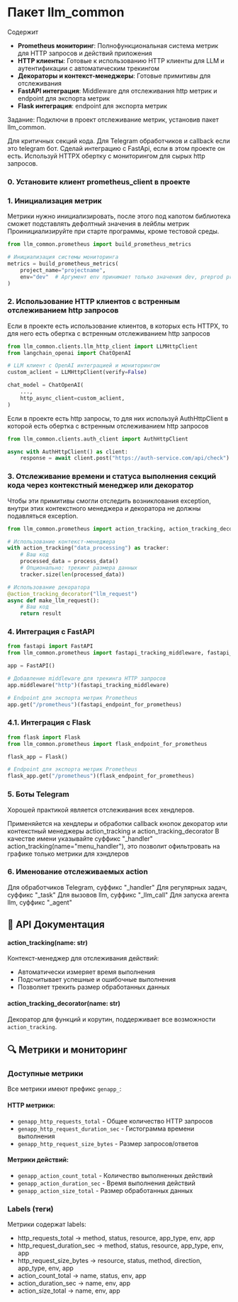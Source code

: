 # Пакет llm_common

Содержит
- **Prometheus мониторинг**: Полнофункциональная система метрик для HTTP запросов и действий приложения
- **HTTP клиенты**: Готовые к использованию HTTP клиенты для LLM и аутентификации с автоматическим трекингом
- **Декораторы и контекст-менеджеры**: Готовые примитивы для отслеживания
- **FastAPI интеграция**: Middleware для отслеживания http метрик и endpoint для экспорта метрик
- **Flask интеграция**: endpoint для экспорта метрик

Задание: Подключи в проект отслеживание метрик, установив пакет llm_common.

Для критичных секций кода.
Для Telegram обработчиков и callback если это telegram бот.
Сделай интеграцию с FastApi, если в этом проекте он есть.
Используй HTTPX обертку с мониторингом для сырых http запросов.

### 0. Установите клиент prometheus_client в проекте

### 1. Инициализация метрик

Метрики нужно инициализировать, после этого под капотом библиотека сможет подставлять дефолтный значения в лейблы метрик
Проинициализируйте при старте программы, кроме тестовой среды.

```python
from llm_common.prometheus import build_prometheus_metrics

# Инициализация системы мониторинга
metrics = build_prometheus_metrics(
    project_name="projectname",
    env="dev"  # Аргумент env принимает только значения dev, preprod prod !!!
)
```

### 2. Использование HTTP клиентов с встренным отслеживанием http запросов

Если в проекте есть использование клиентов, в которых есть HTTPX, то для него есть обертка с встренным отслеживанием http запросов

```python
from llm_common.clients.llm_http_client import LLMHttpClient
from langchain_openai import ChatOpenAI

# LLM клиент с OpenAI интеграцией и мониторингом
custom_aclient = LLMHttpClient(verify=False)

chat_model = ChatOpenAI(
    ...,
    http_async_client=custom_aclient,
)
```

Если в проекте есть http запросы, то для них используй AuthHttpClient в которой есть обертка с встренным отслеживанием http запросов

```python
from llm_common.clients.auth_client import AuthHttpClient

async with AuthHttpClient() as client:
    response = await client.post("https://auth-service.com/api/check")
```

### 3. Отслеживание времени и статуса выполнения секций кода через контекстный менеджер или декоратор

Чтобы эти примитивы смогли отследить возниклования exception, внутри этих контекстного менеджера и декоратора не должны
подавляться exception.

```python
from llm_common.prometheus import action_tracking, action_tracking_decorator

# Использование контекст-менеджера
with action_tracking("data_processing") as tracker:
    # Ваш код
    processed_data = process_data()
    # Опционально: трекинг размера данных
    tracker.size(len(processed_data))

# Использование декоратора
@action_tracking_decorator("llm_request")
async def make_llm_request():
    # Ваш код
    return result
```

### 4. Интеграция с FastAPI

```python
from fastapi import FastAPI
from llm_common.prometheus import fastapi_tracking_middleware, fastapi_endpoint_for_prometheus

app = FastAPI()

# Добавление middleware для трекинга HTTP запросов
app.middleware("http")(fastapi_tracking_middleware)

# Endpoint для экспорта метрик Prometheus
app.get("/prometheus")(fastapi_endpoint_for_prometheus)
```

### 4.1. Интеграция с Flask

```python
from flask import Flask
from llm_common.prometheus import flask_endpoint_for_prometheus

flask_app = Flask()

# Endpoint для экспорта метрик Prometheus
flask_app.get("/prometheus")(flask_endpoint_for_prometheus)
```

### 5. Боты Telegram

Хорошей практикой является отслеживания всех хендлеров.

Применяйется на хендлеры и обработки callback кнопок декоратор или контекстный менеджеры action_tracking и action_tracking_decorator
В качестве имени указывайте суффикс "_handler" action_tracking(name="menu_handler"), это позволит офильтровать на 
графике только метрики для хэндлеров

### 6. Именование отслеживаемых action

Для обработчиков Telegram, суффикс "_handler"
Для регулярных задач, суффикс "_task"
Для вызовов llm, суффикс "_llm_call"
Для запуска агента llm, суффикс "_agent"

## 📖 API Документация

#### action_tracking(name: str)
Контекст-менеджер для отслеживания действий:
- Автоматически измеряет время выполнения
- Подсчитывает успешные и ошибочные выполнения
- Позволяет трекить размер обработанных данных

#### action_tracking_decorator(name: str)
Декоратор для функций и корутин, поддерживает все возможности `action_tracking`.

## 🔍 Метрики и мониторинг

### Доступные метрики

Все метрики имеют префикс `genapp_`:

#### HTTP метрики:
- `genapp_http_requests_total` - Общее количество HTTP запросов
- `genapp_http_request_duration_sec` - Гистограмма времени выполнения
- `genapp_http_request_size_bytes` - Размер запросов/ответов

#### Метрики действий:
- `genapp_action_count_total` - Количество выполненных действий
- `genapp_action_duration_sec` - Время выполнения действий
- `genapp_action_size_total` - Размер обработанных данных

### Labels (теги)

Метрики содержат labels:
- http_requests_total → method, status, resource, app_type, env, app
- http_request_duration_sec → method, status, resource, app_type, env, app
- http_request_size_bytes → resource, status, method, direction, app_type, env, app
- action_count_total → name, status, env, app
- action_duration_sec → name, env, app
- action_size_total → name, env, app
